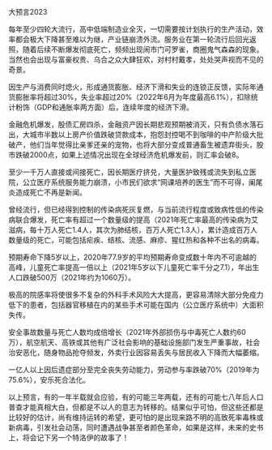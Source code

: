 大预言2023

每年至少四轮大流行，高中低端制造业全灭，一切需要按计划执行的生产活动，效率都会极大下降甚至难以为继，产业链崩溃外流。服务业在第一轮流行后回光返照，随着后续不断爆发彻底死亡，频频出现闹市门可罗雀，商圈鬼气森森的现象。当然也会出现与富豪权贵、乌合之众大肆狂欢，对村村戴孝，处处哭声视而不见的奇景。

因生产与消费同时熄火，形成通货膨胀、经济下滑和失业的连锁正反馈，实际年通货膨胀率将超过30%，失业率超过20%（2022年6月为年度最高6.1%），扣除统计粉饰（GDP和通胀率两方面）后，连续年度的经济下滑。

金融危机爆发，股债汇房四杀，金融资产因长期悲观预期被消灭，只有负债水落石出，大城市半数以上房产价值跌破贷款成本，抱怨封控喝不到咖啡的中产阶级大批破产，他们当年觉得比亲爹还亲的宠物，也将大部分变成普通畜生被遗弃街头，股市跌破2000点，如果上述情况出现在全球经济危机爆发前，则汇率会破8。

至少一千万人直接或间接死亡，因长期医疗挤兑，大量医护致残或流失到私立医院，公立医疗系统服务能力崩溃，小市民们欲求“网课培养的医生”而不可得，阑尾炎造成死亡不再是新闻。

曾经流行，但已经得到控制的传染病死灰复燃，与当前流行程度或致病性低的传染病联合爆发，死亡率有超过一个数量级的提高（2021年死亡率最高的传染病为艾滋病，每十万人死亡1.4人，其次为肺结核，百万人死亡1.3人），累计造成百万人数量级的死亡，可能包括疟疾、结核、流感、麻疹、猩红热和各种不出名的病毒。

预期寿命下降5岁以上，2020年77.9岁的平均预期寿命变成数十年内不可逾越的高峰，儿童死亡率提高一倍以上（2021年5岁以下儿童死亡率千分之7.1），年出生人口跌破500万（2021年约为1060万）。

极高的院感率将使很多不复杂的外科手术风险大大提高，更容易清除大部分免疫力低下的患者，包括器官移植在内的某些手术可能在国内（公立医疗系统中）大面积失传。

安全事故数量与死亡人数均成倍增长（2021年外部损伤与中毒死亡人数约60万），航空航天、高铁或其他有广泛社会影响的基础设施部门发生严重事故，社会治安恶化，随身物品抢夺频发，外卖行业因容易丢失与居民收入下降而大幅萎缩。

一亿人以上因后遗症部分至完全丧失劳动能力，劳动参与率跌破70%（2019年为75.6%），安乐死合法化。

以上预言，有的一年半载就会应验，有的可能三年两载，还有的可能七八年后人口普查才能真相大白，但都是不以人的意志为转移的。结果似乎可怕，但这些还都是比较好的估计，尚有维持运转的希望，更可怕的是出现来路不明的高致死率毒株或新病毒，引发社会动荡，同时遭遇战争甚至者颜色革命，如果是这样，未来的史书上，将会记下另一个特洛伊的故事了！
